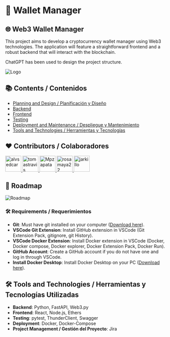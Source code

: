 # 🔐 Wallet Manager

## 🌐 Web3 Wallet Manager

This project aims to develop a cryptocurrency wallet manager using Web3 technologies. The application will feature a straightforward frontend and a robust backend that will interact with the blockchain.

ChatGPT has been used to design the project structure.

![Logo](https://github.com/jarkillo/WalletManager/blob/main/Frontend/src/assets/logo.png)

## 📚 Contents / Contenidos
- [Planning and Design / Planificación y Diseño](#planning-and-design--planificación-y-diseño)
- [Backend](#backend)
- [Frontend](#frontend)
- [Testing](#testing)
- [Deployment and Maintenance / Despliegue y Mantenimiento](#deployment-and-maintenance--despliegue-y-mantenimiento)
- [Tools and Technologies / Herramientas y Tecnologías](#tools-and-technologies--herramientas-y-tecnologías)

## ❤️ Contributors / Colaboradores

<a href="https://github.com/alvsedcar">
  <img src="https://avatars.githubusercontent.com/u/114604731?v=4" width="50" height="50" alt="alvsedcar">
</a>
<a href="https://github.com/tomastravis">
  <img src="https://avatars.githubusercontent.com/u/149080929?v=4" width="50" height="50" alt="tomastravis">
</a>
<a href="https://github.com/Mpzapata">
  <img src="https://avatars.githubusercontent.com/u/148989122?v=4" width="50" height="50" alt="Mpzapata">
</a>
<a href="https://github.com/rosamaya22">
  <img src="https://avatars.githubusercontent.com/u/152426648?v=4" width="50" height="50" alt="rosamaya22">
</a>
<a href="https://github.com/jarkillo">
  <img src="https://avatars.githubusercontent.com/u/107489788?v=4" width="50" height="50" alt="jarkillo">
</a>

## 🚀 Roadmap

![Roadmap](https://github.com/jarkillo/WalletManager/assets/107489788/8e8a8c93-fad9-44ca-883e-de3e16bc51bd)

### 🛠️ Requirements / Requerimientos

- **Git**: Must have git installed on your computer ([Download here](https://git-scm.com/downloads)).
- **VSCode Git Extension**: Install GitHub extension in VSCode (Git Extension Pack, gitignore, git History).
- **VSCode Docker Extension**: Install Docker extension in VSCode (Docker, Docker compose, Docker explorer, Docker Extension Pack, Docker Run).
- **GitHub Account**: Create a GitHub account if you do not have one and log in through VSCode.
- **Install Docker Desktop**: Install Docker Desktop on your PC ([Download here](https://www.docker.com/products/docker-desktop/)).

## 🛠️ Tools and Technologies / Herramientas y Tecnologías Utilizadas
- **Backend**: Python, FastAPI, Web3.py
- **Frontend**: React, Node.js, Ethers
- **Testing**: pytest, ThunderClient, Swagger
- **Deployment**: Docker, Docker-Compose
- **Project Management / Gestión del Proyecto**: Jira
